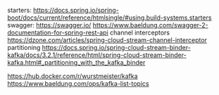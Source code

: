 starters: 
    https://docs.spring.io/spring-boot/docs/current/reference/htmlsingle/#using.build-systems.starters
swagger:
    https://swagger.io/
    https://www.baeldung.com/swagger-2-documentation-for-spring-rest-api
channel interceptors
    https://dzone.com/articles/spring-cloud-stream-channel-interceptor 
partitioning
    https://docs.spring.io/spring-cloud-stream-binder-kafka/docs/3.2.1/reference/html/spring-cloud-stream-binder-kafka.html#_partitioning_with_the_kafka_binder

https://hub.docker.com/r/wurstmeister/kafka
https://www.baeldung.com/ops/kafka-list-topics
